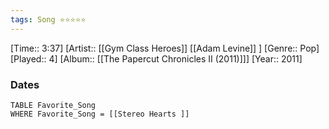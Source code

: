 ```yaml
---
tags: Song ⭐⭐⭐⭐⭐ 
---
```

[Time:: 3:37]
[Artist:: [[Gym Class Heroes]] [[Adam Levine]] ]
[Genre:: Pop]
[Played:: 4]
[Album:: [[The Papercut Chronicles II (2011)]]]
[Year:: 2011]
### Dates
````dataview
TABLE Favorite_Song
WHERE Favorite_Song = [[Stereo Hearts ]]
````